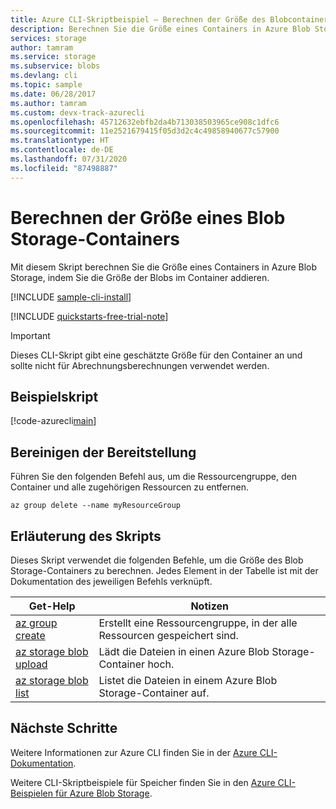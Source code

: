 ```yaml
---
title: Azure CLI-Skriptbeispiel – Berechnen der Größe des Blobcontainers | Microsoft-Dokumentation
description: Berechnen Sie die Größe eines Containers in Azure Blob Storage, indem Sie die Größe der Blobs im Container addieren.
services: storage
author: tamram
ms.service: storage
ms.subservice: blobs
ms.devlang: cli
ms.topic: sample
ms.date: 06/28/2017
ms.author: tamram
ms.custom: devx-track-azurecli
ms.openlocfilehash: 45712632ebfb2da4b713038503965ce908c1dfc6
ms.sourcegitcommit: 11e2521679415f05d3d2c4c49858940677c57900
ms.translationtype: HT
ms.contentlocale: de-DE
ms.lasthandoff: 07/31/2020
ms.locfileid: "87498887"
---
```

# <a name="calculate-the-size-of-a-blob-storage-container"></a>Berechnen der Größe eines Blob Storage-Containers

Mit diesem Skript berechnen Sie die Größe eines Containers in Azure Blob Storage, indem Sie die Größe der Blobs im Container addieren.

[!INCLUDE [sample-cli-install](../../../includes/sample-cli-install.md)]

[!INCLUDE [quickstarts-free-trial-note](../../../includes/quickstarts-free-trial-note.md)]

> [!IMPORTANT]
> Dieses CLI-Skript gibt eine geschätzte Größe für den Container an und sollte nicht für Abrechnungsberechnungen verwendet werden.

## <a name="sample-script"></a>Beispielskript

[!code-azurecli[main](../../../cli_scripts/storage/calculate-container-size/calculate-container-size.sh?highlight=2-3 "Calculate container size")]

## <a name="clean-up-deployment"></a>Bereinigen der Bereitstellung

Führen Sie den folgenden Befehl aus, um die Ressourcengruppe, den Container und alle zugehörigen Ressourcen zu entfernen.

```azurecli-interactive
az group delete --name myResourceGroup
```

## <a name="script-explanation"></a>Erläuterung des Skripts

Dieses Skript verwendet die folgenden Befehle, um die Größe des Blob Storage-Containers zu berechnen. Jedes Element in der Tabelle ist mit der Dokumentation des jeweiligen Befehls verknüpft.

| Get-Help | Notizen |
|---|---|
| [az group create](/cli/azure/group) | Erstellt eine Ressourcengruppe, in der alle Ressourcen gespeichert sind. |
| [az storage blob upload](/cli/azure/storage/account) | Lädt die Dateien in einen Azure Blob Storage-Container hoch. |
| [az storage blob list](/cli/azure/storage/account/keys) | Listet die Dateien in einem Azure Blob Storage-Container auf. |

## <a name="next-steps"></a>Nächste Schritte

Weitere Informationen zur Azure CLI finden Sie in der [Azure CLI-Dokumentation](/cli/azure).

Weitere CLI-Skriptbeispiele für Speicher finden Sie in den [Azure CLI-Beispielen für Azure Blob Storage](../blobs/storage-samples-blobs-cli.md).
